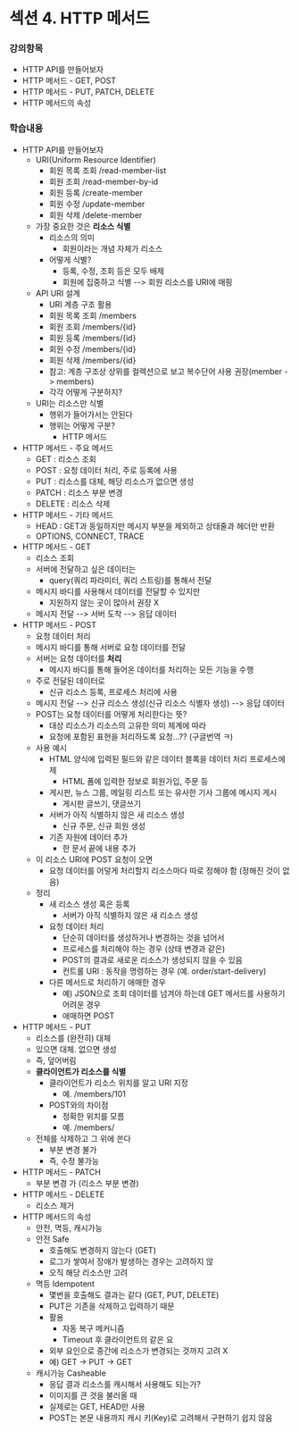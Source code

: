 # 섹션 4. HTTP 메서드

### 강의항목

* HTTP API를 만들어보자
* HTTP 메서드 - GET, POST
* HTTP 메서드 - PUT, PATCH, DELETE
* HTTP 메서드의 속성

### 학습내용

* HTTP API를 만들어보자
  * URI\(Uniform Resource Identifier\)
    * 회원 목록 조회 /read-member-list
    * 회원 조회 /read-member-by-id
    * 회원 등록 /create-member
    * 회원 수정 /update-member
    * 회원 삭제 /delete-member
  * 가장 중요한 것은 **리소스 식별**
    * 리소스의 의미
      * 회원이라는 개념 자체가 리소스
    * 어떻게 식별?
      * 등록, 수정, 조회 등은 모두 배제
      * 회원에 집중하고 식별 --&gt; 회원 리소스를 URI에 매핑
  * API URI 설계
    * URI 계층 구조 활용
    * 회원 목록 조회 /members
    * 회원 조회 /members/{id}
    * 회원 등록 /members/{id}
    * 회원 수정 /members/{id}
    * 회원 삭제 /members/{id}
    * 참고: 계층 구조상 상위를 컬렉션으로 보고 복수단어 사용 권장\(member -&gt; members\)
    * 각각 어떻게 구분하지?
  * URI는 리소스만 식별
    * 행위가 들어가서는 안된다
    * 행위는 어떻게 구분?
      * HTTP 메서드
* HTTP 메서드 - 주요 메서드
  * GET : 리소스 조회
  * POST : 요청 데이터 처리, 주로 등록에 사용
  * PUT : 리소스를 대체, 해당 리소스가 없으면 생성
  * PATCH : 리소스 부분 변경
  * DELETE : 리소스 삭제
* HTTP 메서드 - 기타 메서드
  * HEAD : GET과 동일하지만 메시지 부분을 제외하고 상태줄과 헤더만 반환
  * OPTIONS, CONNECT, TRACE
* HTTP 메서드 - GET
  * 리소스 조회
  * 서버에 전달하고 싶은 데이터는
    * query\(쿼리 파라미터, 쿼리 스트링\)를 통해서 전달
  * 메시지 바디를 사용해서 데이터를 전달할 수 있지만
    * 지원하지 않는 곳이 많아서 권장 X
  * 메시지 전달 --&gt; 서버 도착 --&gt; 응답 데이터
* HTTP 메서드 - POST
  * 요청 데이터 처리
  * 메시지 바디를 통해 서버로 요청 데이터를 전달
  * 서버는 요청 데이터를 **처리**
    * 메시지 바디를 통해 들어온 데이터를 처리하는 모든 기능을 수행
  * 주로 전달된 데이터로
    * 신규 리소스 등록, 프로세스 처리에 사용
  * 메시지 전달 --&gt; 신규 리소스 생성\(신규 리소스 식별자 생성\) --&gt; 응답 데이터
  * POST는 요청 데이터를 어떻게 처리한다는 뜻?
    * 대상 리소스가 리소스의 고유한 의미 체계에 따라
    * 요청에 포함된 표현을 처리하도록 요청...?? \(구글번역 ㅋ\)
  * 사용 예시
    * HTML 양식에 입력된 필드와 같은 데이터 블록을 데이터 처리 프로세스에 제
      * HTML 폼에 입력한 정보로 회원가입, 주문 등
    * 게시판, 뉴스 그룹, 메일링 리스트 또는 유사한 기사 그룹에 메시지 게시
      * 게시판 글쓰기, 댓글쓰기
    * 서버가 아직 식별하지 않은 새 리소스 생성
      * 신규 주문, 신규 회원 생성
    * 기존 자원에 데이터 추가
      * 한 문서 끝에 내용 추가
  * 이 리소스 URI에 POST 요청이 오면
    * 요청 데이터를 어덯게 처리할지 리소스마다 따로 정해야 함 \(정해진 것이 없음\)
  * 정리
    * 새 리소스 생성 혹은 등록
      * 서버가 아직 식별하지 않은 새 리소스 생성
    * 요청 데이터 처리
      * 단순히 데이터를 생성하거나 변경하는 것을 넘어서
      * 프로세스를 처리해야 하는 경우 \(상태 변경과 같은\)
      * POST의 결과로 새로운 리소스가 생성되지 않을 수 있음
      * 컨트롤 URI : 동작을 명령하는 경우 \(예. order/start-delivery\)
    * 다른 메서드로 처리하기 애매한 경우
      * 예\) JSON으로 조회 데이터를 넘겨야 하는데 GET 메서드를 사용하기 어려운 경우
      * 애매하면 POST
* HTTP 메서드 - PUT
  * 리소스를 \(완전히\) 대체
  * 있으면 대체. 없으면 생성
  * 즉, 덮어버림
  * **클라이언트가 리소스를 식별**
    * 클라이언트가 리소스 위치를 알고 URI 지정
      * 예. /members/101
    * POST와의 차이점
      * 정확한 위치를 모름
      * 예. /members/
  * 전체를 삭제하고 그 위에 쓴다
    * 부분 변경 불가
    * 즉, 수정 불가능
* HTTP 메서드 - PATCH
  * 부분 변경 가 \(리소스 부분 변경\)
* HTTP 메서드 - DELETE
  * 리소스 제거
* HTTP 메서드의 속성
  * 안전, 멱등, 캐시가능
  * 안전 Safe
    * 호출해도 변경하지 않는다 \(GET\)
    * 로그가 쌓여서 장애가 발생하는 경우는 고려하지 않
    * 오직 해당 리소스만 고려
  * 멱등 Idempotent
    * 몇번을 호출해도 결과는 같다 \(GET, PUT, DELETE\)
    * PUT은 기존을 삭제하고 입력하기 때문
    * 활용
      * 자동 복구 메커니즘
      * Timeout 후 클라이언트의 같은 요
    * 외부 요인으로 중간에 리소스가 변경되는 것까지 고려 X
    * 예\) GET -&gt; PUT -&gt; GET
  * 캐시가능 Casheable
    * 응답 결과 리소스를 캐시해서 사용해도 되는가?
    * 이미지를 큰 것을 불러올 때
    * 실제로는 GET, HEAD만 사용
    * POST는 본문 내용까지 캐시 키\(Key\)로 고려해서 구현하기 쉽지 않음

